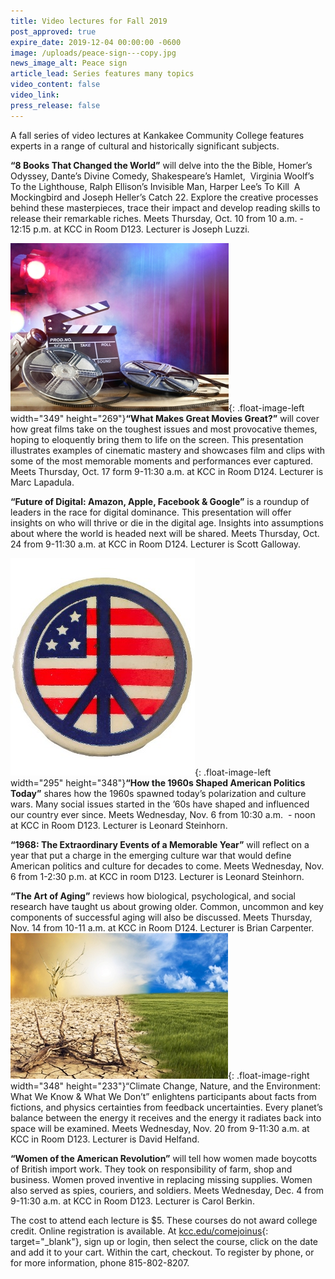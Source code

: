 ```yaml
---
title: Video lectures for Fall 2019
post_approved: true
expire_date: 2019-12-04 00:00:00 -0600
image: /uploads/peace-sign---copy.jpg
news_image_alt: Peace sign
article_lead: Series features many topics
video_content: false
video_link:
press_release: false
---
```


A fall series of video lectures at Kankakee Community College features experts in a range of cultural and historically significant subjects.&nbsp;

**“8 Books That Changed the World”** will delve into the the Bible, Homer’s Odyssey, Dante’s Divine Comedy, Shakespeare’s Hamlet, &nbsp;Virginia Woolf’s To the Lighthouse, Ralph Ellison’s Invisible Man, Harper Lee’s To Kill &nbsp;A Mockingbird and Joseph Heller’s Catch 22. Explore the creative processes behind these masterpieces, trace their impact and develop reading skills to release their remarkable riches. Meets Thursday, Oct. 10 from 10 a.m. - 12:15 p.m. at KCC in Room D123. Lecturer is Joseph Luzzi.&nbsp;

![](/uploads/great-movies.jpg){: .float-image-left width="349" height="269"}**“What Makes Great Movies Great?”** will cover how great films take on the toughest issues and most provocative themes, hoping to eloquently bring them to life on the screen. This presentation illustrates examples of cinematic mastery and showcases film and clips with some of the most memorable moments and performances ever captured. Meets Thursday, Oct. 17 form 9-11:30 a.m. at KCC in Room D124. Lecturer is Marc Lapadula.

**“Future of Digital: Amazon, Apple, Facebook & Google”** is a roundup of leaders in the race for digital dominance. This presentation will offer insights on who will thrive or die in the digital age. Insights into assumptions about where the world is headed next will be shared. Meets Thursday, Oct. 24 from 9-11:30 a.m. at KCC in Room D124. Lecturer is Scott Galloway.

![](/uploads/peace-sign---copy-1.jpg){: .float-image-left width="295" height="348"}**“How the 1960s Shaped American Politics Today”** shares how the 1960s spawned today’s polarization and culture wars. Many social issues started in the ’60s have shaped and influenced our country ever since. Meets Wednesday, Nov. 6 from 10:30 a.m. &nbsp;- noon at KCC in Room D123. Lecturer is Leonard Steinhorn.

**“1968: The Extraordinary Events of a Memorable Year”** will reflect on a year that put a charge in the emerging culture war that would define American politics and culture for decades to come. Meets Wednesday, Nov. 6 from 1-2:30 p.m. at KCC in room D123. Lecturer is Leonard Steinhorn.

**“The Art of Aging”** reviews how biological, psychological, and social research have taught us about growing older. Common, uncommon and key components of successful aging will also be discussed. Meets Thursday, Nov. 14 from 10-11 a.m. at KCC in Room D124. Lecturer is Brian Carpenter.<br>![](/uploads/climate-change.jpg){: .float-image-right width="348" height="233"}“Climate Change, Nature, and the Environment: What We Know & What We Don’t” enlightens participants about facts from fictions, and physics certainties from feedback uncertainties. Every planet’s balance between the energy it receives and the energy it radiates back into space will be examined. Meets Wednesday, Nov. 20 from 9-11:30 a.m. at KCC in Room D123. Lecturer is David Helfand.

**“Women of the American Revolution”** will tell how women made boycotts of British import work. They took on responsibility of farm, shop and business. Women proved inventive in replacing missing supplies. Women also served as spies, couriers, and soldiers. Meets Wednesday, Dec. 4 from 9-11:30 a.m. at KCC in Room D123. Lecturer is Carol Berkin.

The cost to attend each lecture is $5. These courses do not award college credit. Online registration is available. At [kcc.edu/comejoinus](http://www.kcc.edu/comejoinus){: target="_blank"}, sign up or login, then select the course, click on the date and add it to your cart. Within the cart, checkout. To register by phone, or for more information, phone 815-802-8207.<br>&nbsp;
